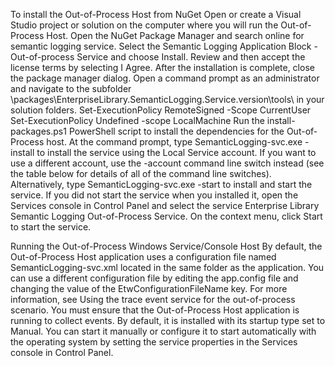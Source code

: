To install the Out-of-Process Host from NuGet
Open or create a Visual Studio project or solution on the computer where you will run the Out-of-Process Host.
Open the NuGet Package Manager and search online for semantic logging service.
Select the Semantic Logging Application Block - Out-of-process Service and choose Install.
Review and then accept the license terms by selecting I Agree. After the installation is complete, close the package manager dialog.
Open a command prompt as an administrator and navigate to the subfolder \packages\EnterpriseLibrary.SemanticLogging.Service.version\tools\ in your solution folders.
Set-ExecutionPolicy RemoteSigned -Scope CurrentUser
Set-ExecutionPolicy Undefined -scope LocalMachine
Run the install-packages.ps1 PowerShell script to install the dependencies for the Out-of-Process host.
At the command prompt, type SemanticLogging-svc.exe -install to install the service using the Local Service account. If you want to use a different account, use the -account command line switch instead (see the table below for details of all of the command line switches). Alternatively, type SemanticLogging-svc.exe -start to install and start the service.
If you did not start the service when you installed it, open the Services console in Control Panel and select the service Enterprise Library Semantic Logging Out-of-Process Service. On the context menu, click Start to start the service.


Running the Out-of-Process Windows Service/Console Host
By default, the Out-of-Process Host application uses a configuration file named SemanticLogging-svc.xml located in the same folder as the application. You can use a different configuration file by editing the app.config file and changing the value of the EtwConfigurationFileName key. For more information, see Using the trace event service for the out-of-process scenario.
You must ensure that the Out-of-Process Host application is running to collect events. By default, it is installed with its startup type set to Manual. You can start it manually or configure it to start automatically with the operating system by setting the service properties in the Services console in Control Panel.
